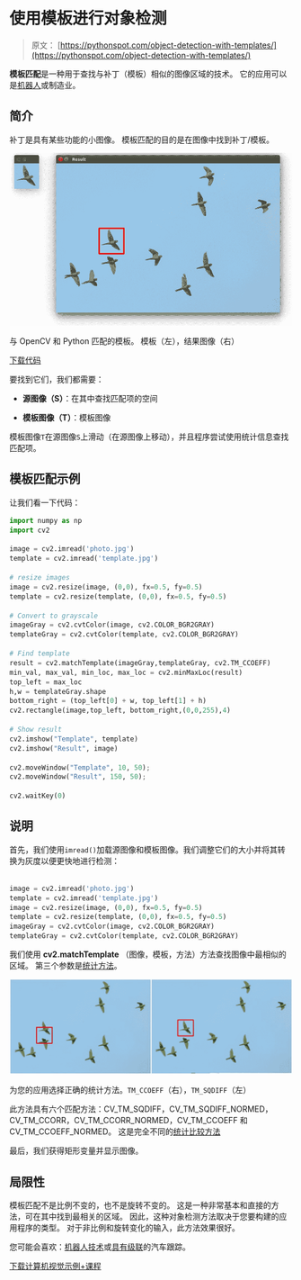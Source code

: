 # 使用模板进行对象检测

> 原文： [https://pythonspot.com/object-detection-with-templates/](https://pythonspot.com/object-detection-with-templates/)

**模板匹配**是一种用于查找与补丁（模板）相似的图像区域的技术。
它的应用可以是[机器人](https://pythonspot.com/robotics)或制造业。

## 简介

补丁是具有某些功能的小图像。 模板匹配的目的是在图像中找到补丁/模板。

![template matching opencv](img/3d85797cd44b2c4b3348bfd4fc8a7795.jpg) 

与 OpenCV 和 Python 匹配的模板。 模板（左），结果图像（右）

[下载代码](https://pythonspot.com/download-vision-examples/)

要找到它们，我们都需要：

*   **源图像（S）**：在其中查找匹配项的空间

*   **模板图像（T）**：模板图像

模板图像`T`在源图像`S`上滑动（在源图像上移动），并且程序尝试使用统计信息查找匹配项。

## 模板匹配示例

让我们看一下代码：

```py
import numpy as np
import cv2

image = cv2.imread('photo.jpg')
template = cv2.imread('template.jpg')

# resize images
image = cv2.resize(image, (0,0), fx=0.5, fy=0.5)
template = cv2.resize(template, (0,0), fx=0.5, fy=0.5)

# Convert to grayscale
imageGray = cv2.cvtColor(image, cv2.COLOR_BGR2GRAY)
templateGray = cv2.cvtColor(template, cv2.COLOR_BGR2GRAY)

# Find template
result = cv2.matchTemplate(imageGray,templateGray, cv2.TM_CCOEFF)
min_val, max_val, min_loc, max_loc = cv2.minMaxLoc(result)
top_left = max_loc
h,w = templateGray.shape
bottom_right = (top_left[0] + w, top_left[1] + h)
cv2.rectangle(image,top_left, bottom_right,(0,0,255),4)

# Show result
cv2.imshow("Template", template)
cv2.imshow("Result", image)

cv2.moveWindow("Template", 10, 50);
cv2.moveWindow("Result", 150, 50);

cv2.waitKey(0)

```

## 说明

首先，我们使用`imread()`加载源图像和模板图像。我们调整它们的大小并将其转换为灰度以便更快地进行检测：

```py

image = cv2.imread('photo.jpg')
template = cv2.imread('template.jpg')
image = cv2.resize(image, (0,0), fx=0.5, fy=0.5)
template = cv2.resize(template, (0,0), fx=0.5, fy=0.5)
imageGray = cv2.cvtColor(image, cv2.COLOR_BGR2GRAY)
templateGray = cv2.cvtColor(template, cv2.COLOR_BGR2GRAY)

```

我们使用 **cv2.matchTemplate** （图像，模板，方法）方法查找图像中最相似的区域。 第三个参数是[统计方法](https://docs.opencv.org/modules/imgproc/doc/object_detection.html?highlight=matchtemplate#matchtemplate)。

![Template Matching](img/671697da89293504fef04cfadad29c6b.jpg)

为您的应用选择正确的统计方法。`TM_CCOEFF`（右），`TM_SQDIFF`（左）

此方法具有六个匹配方法：CV_TM_SQDIFF，CV_TM_SQDIFF_NORMED，CV_TM_CCORR，CV_TM_CCORR_NORMED，CV_TM_CCOEFF 和 CV_TM_CCOEFF_NORMED。
这是完全不同的[统计比较方法](https://docs.opencv.org/modules/imgproc/doc/object_detection.html?highlight=matchtemplate#matchtemplate)

最后，我们获得矩形变量并显示图像。

## 局限性

模板匹配不是比例不变的，也不是旋转不变的。 这是一种非常基本和直接的方法，可在其中找到最相关的区域。 因此，这种对象检测方法取决于您要构建的应用程序的类型。 对于非比例和旋转变化的输入，此方法效果很好。

您可能会喜欢：[机器人技术](https://pythonspot.com/robotics)或[具有级联](https://pythonspot.com/car-tracking-with-cascades/)的汽车跟踪。

[下载计算机视觉示例+课程](https://pythonspot.com/download-vision-examples/)